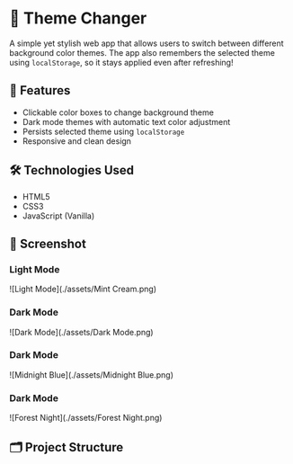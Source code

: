 # 🌈 Theme Changer

A simple yet stylish web app that allows users to switch between different background color themes. The app also remembers the selected theme using `localStorage`, so it stays applied even after refreshing!

## 🚀 Features

- Clickable color boxes to change background theme
- Dark mode themes with automatic text color adjustment
- Persists selected theme using `localStorage`
- Responsive and clean design

## 🛠️ Technologies Used

- HTML5
- CSS3
- JavaScript (Vanilla)

## 📸 Screenshot

### Light Mode
![Light Mode](./assets/Mint Cream.png)

### Dark Mode
![Dark Mode](./assets/Dark Mode.png)

### Dark Mode
![Midnight Blue](./assets/Midnight Blue.png)

### Dark Mode
![Forest Night](./assets/Forest Night.png)

## 🗂️ Project Structure

